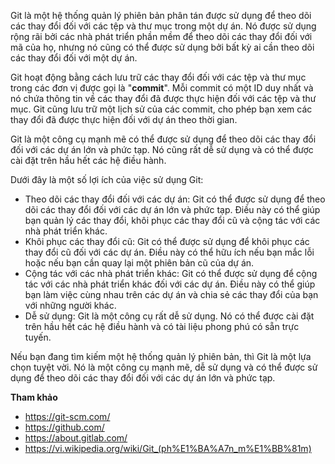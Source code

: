 Git là một hệ thống quản lý phiên bản phân tán được sử dụng để theo dõi các thay đổi đối với các tệp và thư mục trong một dự án. Nó được sử dụng rộng rãi bởi các nhà phát triển phần mềm để theo dõi các thay đổi đối với mã của họ, nhưng nó cũng có thể được sử dụng bởi bất kỳ ai cần theo dõi các thay đổi đối với một dự án.

Git hoạt động bằng cách lưu trữ các thay đổi đối với các tệp và thư mục trong các đơn vị được gọi là "**commit**". Mỗi commit có một ID duy nhất và nó chứa thông tin về các thay đổi đã được thực hiện đối với các tệp và thư mục. Git cũng lưu trữ một lịch sử của các commit, cho phép bạn xem các thay đổi đã được thực hiện đối với dự án theo thời gian.

Git là một công cụ mạnh mẽ có thể được sử dụng để theo dõi các thay đổi đối với các dự án lớn và phức tạp. Nó cũng rất dễ sử dụng và có thể được cài đặt trên hầu hết các hệ điều hành.

Dưới đây là một số lợi ích của việc sử dụng Git:

- Theo dõi các thay đổi đối với các dự án: Git có thể được sử dụng để theo dõi các thay đổi đối với các dự án lớn và phức tạp. Điều này có thể giúp bạn quản lý các thay đổi, khôi phục các thay đổi cũ và cộng tác với các nhà phát triển khác.
- Khôi phục các thay đổi cũ: Git có thể được sử dụng để khôi phục các thay đổi cũ đối với các dự án. Điều này có thể hữu ích nếu bạn mắc lỗi hoặc nếu bạn cần quay lại một phiên bản cũ của dự án.
- Cộng tác với các nhà phát triển khác: Git có thể được sử dụng để cộng tác với các nhà phát triển khác đối với các dự án. Điều này có thể giúp bạn làm việc cùng nhau trên các dự án và chia sẻ các thay đổi của bạn với những người khác.
- Dễ sử dụng: Git là một công cụ rất dễ sử dụng. Nó có thể được cài đặt trên hầu hết các hệ điều hành và có tài liệu phong phú có sẵn trực tuyến.

Nếu bạn đang tìm kiếm một hệ thống quản lý phiên bản, thì Git là một lựa chọn tuyệt vời. Nó là một công cụ mạnh mẽ, dễ sử dụng và có thể được sử dụng để theo dõi các thay đổi đối với các dự án lớn và phức tạp.

**Tham khảo**
- https://git-scm.com/
- https://github.com/
- https://about.gitlab.com/
- https://vi.wikipedia.org/wiki/Git_(ph%E1%BA%A7n_m%E1%BB%81m)